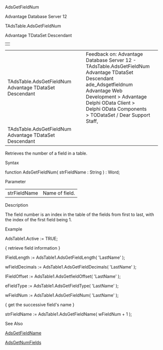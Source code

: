 AdsGetFieldNum




Advantage Database Server 12  

TAdsTable.AdsGetFieldNum

Advantage TDataSet Descendant

|  |
| --- |
|  |

|  |  |  |  |  |
| --- | --- | --- | --- | --- |
| TAdsTable.AdsGetFieldNum  Advantage TDataSet Descendant |  |  | Feedback on: Advantage Database Server 12 - TAdsTable.AdsGetFieldNum Advantage TDataSet Descendant ade\_Adsgetfieldnum Advantage Web Development > Advantage Delphi OData Client > Delphi OData Components > TODataSet / Dear Support Staff, |  |
| TAdsTable.AdsGetFieldNum  Advantage TDataSet Descendant |  |  |  |  |

Retrieves the number of a field in a table.

Syntax

function AdsGetFieldNum( strFieldName : String ) : Word;

Parameter

|  |  |
| --- | --- |
| strFieldName | Name of field. |

Description

The field number is an index in the table of the fields from first to last, with the index of the first field being 1.

Example

AdsTable1.Active := TRUE;

{ retrieve field information }

lFieldLength := AdsTable1.AdsGetFieldLength( 'LastName' );

wFieldDecimals := AdsTable1.AdsGetFieldDecimals( 'LastName' );

lFieldOffset := AdsTable1.AdsGetfieldOffset( 'LastName' );

eFieldType := AdsTable1.AdsGetFieldType( 'LastName' );

wFieldNum := AdsTable1.AdsGetFieldNum( 'LastName' );

{ get the successive field's name }

strFieldName := AdsTable1.AdsGetFieldName( wFieldNum + 1 );

See Also

[AdsGetFieldName](ade_adsgetfieldname.htm)

[AdsGetNumFields](ade_adsgetnumfields.htm)